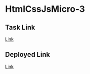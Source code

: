 # HtmlCssJsMicro-3

## Task Link

[Link](https://momentous-nerine-3a5.notion.site/Food-Chart-f37d30461e9249a2aefd8d7fd7a010af)

## Deployed Link

[Link](https://htmlcssjsmicro-3.s3.amazonaws.com/index.html)
